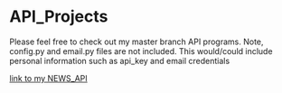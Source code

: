 # API_Projects

Please feel free to check out my master branch API programs. Note, config.py and email.py files are not included. This would/could include personal information such as api_key and email credentials

[link to my NEWS_API](https://github.com/anthtsel/API_Projects/tree/master)
